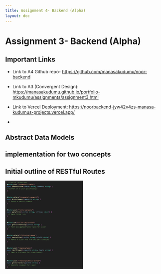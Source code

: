 ```yaml
---
title: Assignment 4- Backend (Alpha)
layout: doc
---
```


# Assignment 3- Backend (Alpha)

## Important Links
- Link to A4 Github repo- https://github.com/manasakudumu/noor-backend 

- Link to A3 (Convergent Design): https://manasakudumu.github.io/portfolio-mkudumu/assignments/assignment3.html 

- Link to Vercel Deployment: https://noorbackend-jyw42v4zs-manasa-kudumus-projects.vercel.app/

- 
## Abstract Data Models

## implementation for two concepts

## Initial outline of RESTful Routes
<img src="./images/RESTful.jpg" alt="Initial RESTful Routes" width="250px">

